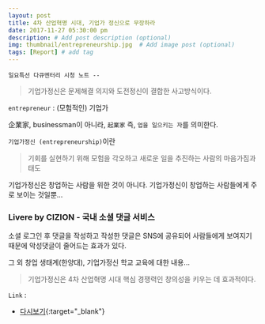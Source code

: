 ```yaml
---
layout: post
title: 4차 산업혁명 시대, 기업가 정신으로 무장하라
date: 2017-11-27 05:30:00 pm
description: # Add post description (optional)
img: thumbnail/entrepreneurship.jpg  # Add image post (optional)
tags: [Report] # add tag
---
```


`일요특선 다큐멘터리 시청 노트 --`

> 기업가정신은 문제해결 의지와 도전정신이 결합한 사고방식이다.

`entrepreneur` : (모험적인) 기업가

企業家, businessman이 아니라, `起業家` 즉, `업을 일으키는 자`를 의미한다.

`기업가정신 (entrepreneurship)`이란

> 기회를 실현하기 위해 모험을 각오하고 새로운 일을 추진하는 사람의 마음가짐과 태도

기업가정신은 창업하는 사람을 위한 것이 아니다. 기업가정신이 창업하는 사람들에게 주로 보이는 것일뿐...

### Livere by CIZION - 국내 소셜 댓글 서비스
 
소셜 로그인 후 댓글을 작성하고 작성한 댓글은 SNS에 공유되어 사람들에게 보여지기 때문에 악성댓글이 줄어드는 효과가 있다.

그 외 창업 생태계(한양대), 기업가정신 학교 교육에 대한 내용...

> 기업가정신은 4차 산업혁명 시대 핵심 경쟁력인 창의성을 키우는 데 효과적이다.

`Link` : 

* [다시보기](http://allvod.sbs.co.kr/allvod/vodEndPage.do?mdaId=22000253253&btn=free){:target="_blank"}